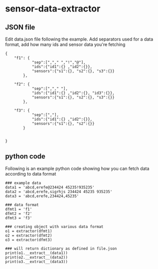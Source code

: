 # sensor-data-extractor

## JSON file
Edit data.json file following the example. Add separators used for a data format, add how many ids and sensor data you're fetching
```
{
    "f1": {
            "sep":[","," ","!","@"],
            "ids":{"id1":{} ,"id2":{}},
            "sensors":{"s1":{}, "s2":{}, "s3":{}}
        },
    
    "f2": {
            "sep":[","," "],
            "ids":{"id1":{} ,"id2":{}, "id3":{}},
            "sensors":{"s1":{}, "s2":{}, "s3":{}}
        },

    "f3": {
            "sep":[","],
            "ids":{"id1":{} ,"id2":{}},
            "sensors":{"s1":{}, "s2":{}}
        }
            
            
}
```

## python code
Following is an example python code showing how you can fetch data according to data format

```
### example data
data1 = 'abcd,erefe@234424 45235!935235'
data2 = 'abcd,erefe,sigrhjs 234424 45235 935235'
data3 = 'abcd,erefe,234424,45235'

### data format
dfmt1 = 'f1'
dfmt2 = 'f2'
dfmt3 = 'f3'

### creating object with various data format
o1 = extractor(dfmt1)
o2 = extractor(dfmt2)
o3 = extractor(dfmt3)

### will return dictionary as defined in file.json
print(o1.__extract__(data1))
print(o2.__extract__(data2))
print(o3.__extract__(data3))

```

